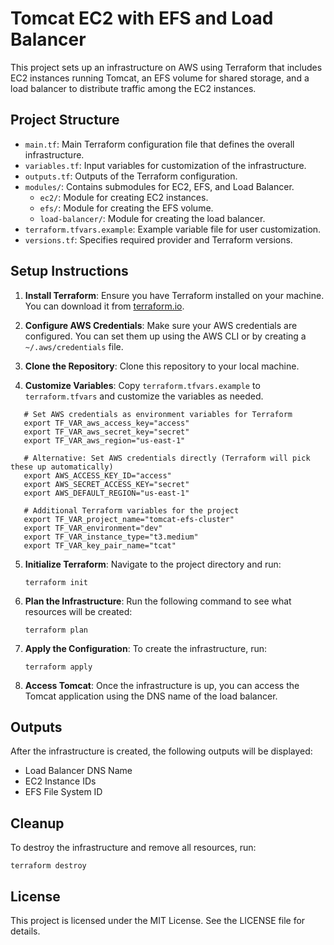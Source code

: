 # Tomcat EC2 with EFS and Load Balancer

This project sets up an infrastructure on AWS using Terraform that includes EC2 instances running Tomcat, an EFS volume for shared storage, and a load balancer to distribute traffic among the EC2 instances.

## Project Structure

- `main.tf`: Main Terraform configuration file that defines the overall infrastructure.
- `variables.tf`: Input variables for customization of the infrastructure.
- `outputs.tf`: Outputs of the Terraform configuration.
- `modules/`: Contains submodules for EC2, EFS, and Load Balancer.
  - `ec2/`: Module for creating EC2 instances.
  - `efs/`: Module for creating the EFS volume.
  - `load-balancer/`: Module for creating the load balancer.
- `terraform.tfvars.example`: Example variable file for user customization.
- `versions.tf`: Specifies required provider and Terraform versions.

## Setup Instructions

1. **Install Terraform**: Ensure you have Terraform installed on your machine. You can download it from [terraform.io](https://www.terraform.io/downloads.html).

2. **Configure AWS Credentials**: Make sure your AWS credentials are configured. You can set them up using the AWS CLI or by creating a `~/.aws/credentials` file.

3. **Clone the Repository**: Clone this repository to your local machine.

4. **Customize Variables**: Copy `terraform.tfvars.example` to `terraform.tfvars` and customize the variables as needed.
```
   # Set AWS credentials as environment variables for Terraform
   export TF_VAR_aws_access_key="access"
   export TF_VAR_aws_secret_key="secret"
   export TF_VAR_aws_region="us-east-1"

   # Alternative: Set AWS credentials directly (Terraform will pick these up automatically)
   export AWS_ACCESS_KEY_ID="access"
   export AWS_SECRET_ACCESS_KEY="secret"
   export AWS_DEFAULT_REGION="us-east-1"

   # Additional Terraform variables for the project
   export TF_VAR_project_name="tomcat-efs-cluster"
   export TF_VAR_environment="dev"
   export TF_VAR_instance_type="t3.medium"
   export TF_VAR_key_pair_name="tcat"
```
5. **Initialize Terraform**: Navigate to the project directory and run:
   ```
   terraform init
   ```

6. **Plan the Infrastructure**: Run the following command to see what resources will be created:
   ```
   terraform plan
   ```

7. **Apply the Configuration**: To create the infrastructure, run:
   ```
   terraform apply
   ```

8. **Access Tomcat**: Once the infrastructure is up, you can access the Tomcat application using the DNS name of the load balancer.

## Outputs

After the infrastructure is created, the following outputs will be displayed:
- Load Balancer DNS Name
- EC2 Instance IDs
- EFS File System ID

## Cleanup

To destroy the infrastructure and remove all resources, run:
```
terraform destroy
```

## License

This project is licensed under the MIT License. See the LICENSE file for details.